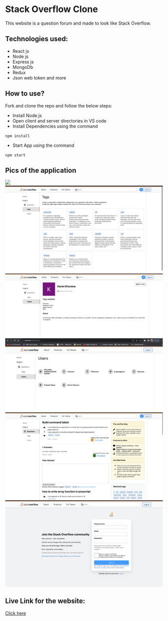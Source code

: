 # Stack Overflow Clone

This website is a question forum and made to look like Stack Overflow.

## Technologies used:

- React js
- Node js
- Express js
- MongoDb
- Redux
- Json web token and more

## How to use?

Fork and clone the repo and follow the below steps:

- Install Node.js
- Open client and server directories in VS code
- Install Dependencies using the command

```
npm install
```

- Start App using the command

```
npm start
```

## Pics of the application

<img src="/messenger.webp">
<img src="https://github.com/Prajwalgawai/StackOverflow_clone/blob/master/client/public/view2.png">
<img src="https://github.com/Prajwalgawai/StackOverflow_clone/blob/master/client/public/view3.png">
<img src="https://github.com/Prajwalgawai/StackOverflow_clone/blob/master/client/public/view4.png">
<img src="https://github.com/Prajwalgawai/StackOverflow_clone/blob/master/client/public/view7.png">
<img src="https://github.com/Prajwalgawai/StackOverflow_clone/blob/master/client/public/view6.png">

## Live Link for the website:

[Click here](https://stackoverflow-prajwal.netlify.app/)

